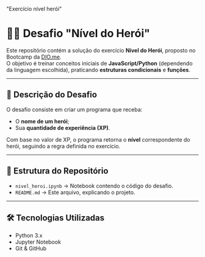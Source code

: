 "Exercício nível herói"
# 🦸‍♂️ Desafio "Nível do Herói"

Este repositório contém a solução do exercício **Nível do Herói**, proposto no Bootcamp da [DIO.me](https://www.dio.me).  
O objetivo é treinar conceitos iniciais de **JavaScript/Python** (dependendo da linguagem escolhida), praticando **estruturas condicionais** e **funções**.

---

## 🚀 Descrição do Desafio
O desafio consiste em criar um programa que receba:
- O **nome de um herói**;
- Sua **quantidade de experiência (XP)**.

Com base no valor de XP, o programa retorna o **nível** correspondente do herói, seguindo a regra definida no exercício.

---

## 📂 Estrutura do Repositório
- `nivel_heroi.ipynb` → Notebook contendo o código do desafio.  
- `README.md` → Este arquivo, explicando o projeto.

---

## 🛠️ Tecnologias Utilizadas
- Python 3.x  
- Jupyter Notebook  
- Git & GitHub 
